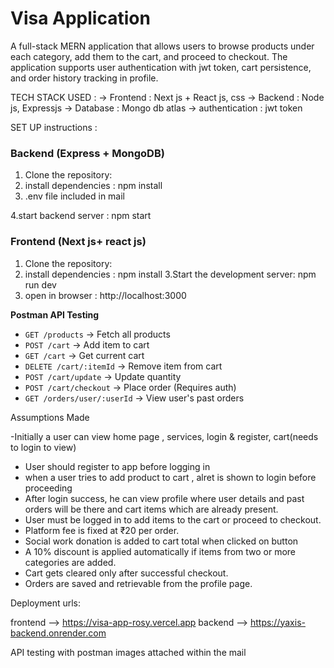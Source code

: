 # Visa Application 

A full-stack MERN application that allows users to browse products under each category, add them to the cart, and proceed to checkout.
The application supports user authentication with jwt token, cart persistence, and order history tracking in profile.

TECH STACK USED :
-> Frontend : Next js + React js, css
-> Backend : Node js, Expressjs
-> Database : Mongo db atlas
-> authentication : jwt token 

SET UP instructions :
### Backend (Express + MongoDB)

1. Clone the repository:
2. install dependencies : npm install
3. .env file
included in mail

4.start backend server : npm start

### Frontend (Next js+ react js)
1. Clone the repository:
2. install dependencies : npm install
3.Start the development server: npm run dev
4. open in browser : http://localhost:3000



**Postman API Testing**

- `GET /products` → Fetch all products
- `POST /cart` → Add item to cart
- `GET /cart` → Get current cart
- `DELETE /cart/:itemId` → Remove item from cart
- `POST /cart/update` → Update quantity
- `POST /cart/checkout` → Place order (Requires auth)
- `GET /orders/user/:userId` → View user's past orders

Assumptions Made

-Initially a user can view home page , services, login & register, cart(needs to login to view)
- User should register to app before logging in
- when a user tries to add product to cart , alret is shown to login before proceeding
- After login success, he can view profile where user details and past orders will be there and cart items which are already present.
- User must be logged in to add items to the cart or proceed to checkout.
- Platform fee is fixed at ₹20 per order.
- Social work donation is added to cart total when clicked on button
- A 10% discount is applied automatically if items from two or more categories are added.
- Cart gets cleared only after successful checkout.
- Orders are saved and retrievable from the profile page.
  
Deployment urls:

frontend --> https://visa-app-rosy.vercel.app
backend --> https://yaxis-backend.onrender.com

API testing with postman
images attached within the mail


